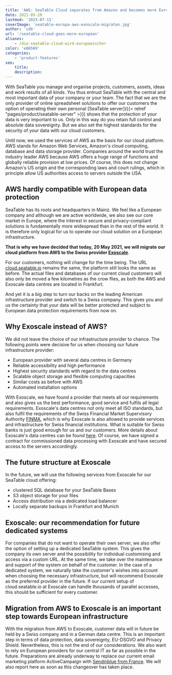 ```yaml
---
title: 'AWS: SeaTable Cloud separates from Amazon and becomes more European - SeaTable'
date: 2021-05-20
lastmod: '2023-07-11'
coverImage: 'seatable-europa-aws-exoscale-migraton.jpg'
author: 'cdb'
url: '/seatable-cloud-goes-more-european'
aliases:
    - /die-seatable-cloud-wird-europaeischer
color: 'e86569'
categories:
    - 'product-features'
seo:
    title:
    description:
---
```


With SeaTable you manage and organise projects, customers, assets, ideas and work results of all kinds. You thus entrust SeaTable with the central and most important data of your company or your team. The fact that we are the only provider of online spreadsheet solutions to offer our customers the option of operating their own personal [SeaTable server]({{< relref "pages/product/seatable-server" >}}) shows that the protection of your data is very important to us. Only in this way do you retain full control and absolute data sovereignty. But we also set the highest standards for the security of your data with our cloud customers.

Until now, we used the services of AWS as the basis for our cloud platform. AWS stands for Amazon Web Services, Amazon's cloud computing, database and data storage provider. Companies around the world trust the industry leader AWS because AWS offers a huge range of functions and globally reliable provision at low prices. Of course, this does not change Amazon's US origin and the corresponding laws and court rulings, which in principle allow US authorities access to servers outside the USA.

## AWS hardly compatible with European data protection

SeaTable has its roots and headquarters in Mainz. We feel like a European company and although we are active worldwide, we also see our core market in Europe, where the interest in secure and privacy-compliant solutions is fundamentally more widespread than in the rest of the world. It is therefore only logical for us to operate our cloud solution on a European infrastructure.

**That is why we have decided that today, 20 May 2021, we will migrate our cloud platform from AWS to the Swiss provider [Exoscale](https://www.exoscale.com/)**.

For our customers, nothing will change for the time being. The URL [cloud.seatable.io](https://cloud.seatable.io) remains the same, the platform still looks the same as before. The actual files and databases of our current cloud customers will also only be moved a few kilometres as the crow flies, as both the AWS and Exoscale data centres are located in Frankfurt.

And yet it is a big step to turn our backs on the leading American infrastructure provider and switch to a Swiss company. This gives you and us the certainty that your data will be better protected and subject to European data protection requirements from now on.

## Why Exoscale instead of AWS?

We did not leave the choice of our infrastructure provider to chance. The following points were decisive for us when choosing our future infrastructure provider:

- European provider with several data centres in Germany
- Reliable accessibility and high performance
- Highest security standards with regard to the data centres
- Scalable object storage and flexible computing capacities
- Similar costs as before with AWS
- Automated installation options

With Exoscale, we have found a provider that meets all our requirements and also gives us the best performance, good service and fulfils all legal requirements. Exoscale's data centres not only meet all ISO standards, but also fulfil the requirements of the Swiss Financial Market Supervisory Authority [FINMA](https://finma.ch/de/), which is why Exoscale is also allowed to provide services and infrastructure for Swiss financial institutions. What is suitable for Swiss banks is just good enough for us and our customers. More details about Exoscale's data centres can be found [here](https://www.exoscale.com/compliance/). Of course, we have signed a contract for commissioned data processing with Exoscale and have secured access to the servers accordingly.

## The future structure at Exoscale

In the future, we will use the following services from Exoscale for our SeaTable cloud offering:

- clustered SQL database for your SeaTable Bases
- S3 object storage for your files
- Access distribution via a dedicated load balancer
- Locally separate backups in Frankfurt and Munich

## Exoscale: our recommendation for future dedicated systems

For companies that do not want to operate their own server, we also offer the option of setting up a dedicated SeaTable system. This gives the company its own server and the possibility for individual customising and access via a custom URL. At the same time, we take over the maintenance and support of the system on behalf of the customer. In the case of a dedicated system, we naturally take the customer's wishes into account when choosing the necessary infrastructure, but will recommend Exoscale as the preferred provider in the future. If our current setup of cloud.seatable.io at Exoscale can handle thousands of parallel accesses, this should be sufficient for every customer.

## Migration from AWS to Exoscale is an important step towards European infrastructure

With the migration from AWS to Exoscale, customer data will in future be held by a Swiss company and in a German data centre. This is an important step in terms of data protection, data sovereignty, EU-DSGVO and Privacy Shield. Nevertheless, this is not the end of our considerations. We also want to rely on European providers for our central IT as far as possible in the future. Preparations are already underway to replace our current email marketing platform ActiveCampaign with [Sendinblue from France](https://de.sendinblue.com/). We will also report here as soon as this changeover has taken place.

